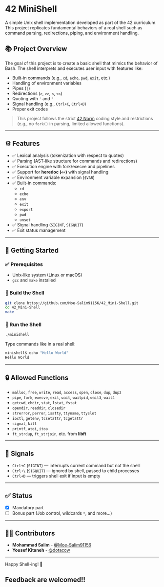 # 42 MiniShell

A simple Unix shell implementation developed as part of the 42 curriculum.  
This project replicates fundamental behaviors of a real shell such as command parsing, redirections, piping, and environment handling.

## 📚 Project Overview

The goal of this project is to create a basic shell that mimics the behavior of Bash. The shell interprets and executes user input with features like:

- Built-in commands (e.g., `cd`, `echo`, `pwd`, `exit`, etc.)
- Handling of environment variables
- Pipes (`|`)
- Redirections (`>`, `>>`, `<`, `<<`)
- Quoting with `'` and `"`
- Signal handling (e.g., `Ctrl+C`, `Ctrl+D`)
- Proper exit codes

> This project follows the strict [42 Norm](https://github.com/42School/norminette) coding style and restrictions (e.g., no `fork()` in parsing, limited allowed functions).

---

## ⚙️ Features

- ✅ Lexical analysis (tokenization with respect to quotes)
- ✅ Parsing (AST-like structure for commands and redirections)
- ✅ Execution engine with fork/execve and pipelines
- ✅ Support for **heredoc (`<<`)** with signal handling
- ✅ Environment variable expansion (`$VAR`)
- ✅ Built-in commands:
  - `cd`
  - `echo`
  - `env`
  - `exit`
  - `export`
  - `pwd`
  - `unset`
- ✅ Signal handling (`SIGINT`, `SIGQUIT`)
- ✅ Exit status management

---

## 🧪 Getting Started

### ✅ Prerequisites

- Unix-like system (Linux or macOS)
- `gcc` and `make` installed

### 🔧 Build the Shell

```bash
git clone https://github.com/Moe-Salim91156/42_Mini-Shell.git
cd 42_Mini-Shell
make
```

### 🚀 Run the Shell

```bash
./minishell
```

Type commands like in a real shell:

```bash
minishell$ echo "Hello World"
Hello World
```


---

## 🔒 Allowed Functions

- `malloc`, `free`, `write`, `read`, `access`, `open`, `close`, `dup`, `dup2`
- `pipe`, `fork`, `execve`, `exit`, `wait`, `waitpid`, `wait3`, `wait4`
- `getcwd`, `chdir`, `stat`, `lstat`, `fstat`
- `opendir`, `readdir`, `closedir`
- `strerror`, `perror`, `isatty`, `ttyname`, `ttyslot`
- `ioctl`, `getenv`, `tcsetattr`, `tcgetattr`
- `signal`, `kill`
- `printf`, `atoi`, `itoa`
-  `ft_strdup`, `ft_strjoin`, etc. from **libft**

---

## 🚦 Signals

- `Ctrl+C` (`SIGINT`) — interrupts current command but not the shell
- `Ctrl+\` (`SIGQUIT`) — ignored by shell, passed to child processes
- `Ctrl+D` — triggers shell exit if input is empty

---

## ✅ Status

- [x] Mandatory part
- [ ] Bonus part (Job control, wildcards `*`, and more...)

---

## 👨‍💻 Contributors

- **Mohammad Salim** - [@Moe-Salim91156](https://github.com/Moe-Salim91156)
- **Yousef Kitaneh** - [@dotacow](https://github.com/dotacow)

---

Happy Shell-ing! 🐚

## Feedback are welcomed!!
